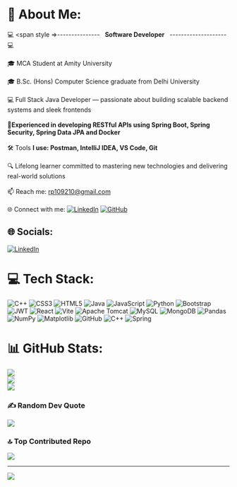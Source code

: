 # 💫 About Me:
💻 <span style =>--------------- &nbsp; **Software Developer** &nbsp;   -------------------- 💻 </span><br> <br>
🎓 MCA Student at Amity University <br><br>🎓 B.Sc. (Hons) Computer Science graduate from Delhi University<br><br>💻 Full Stack Java Developer — passionate about building scalable backend systems and sleek frontends<br><br>🚀**Experienced in developing RESTful APIs using Spring Boot, Spring Security, Spring Data JPA and Docker**<br><br>🛠️ Tools **I use: Postman, IntelliJ IDEA, VS Code, Git**<br><br>🔍 Lifelong learner committed to mastering new technologies and delivering real-world solutions<br><br>📫 Reach me: rp109210@gmail.com<br><br>🌐 Connect with me: [![LinkedIn](https://img.shields.io/badge/LinkedIn-blue?logo=linkedin&style=flat-square)](https://linkedin.com/in/ranjan-prasad-a24062230) [![GitHub](https://img.shields.io/badge/GitHub-black?logo=github&style=flat-square)](https://github.com/Ranjan-Prasad-rp)


## 🌐 Socials:
[![LinkedIn](https://img.shields.io/badge/LinkedIn-%230077B5.svg?logo=linkedin&logoColor=white)](https://linkedin.com/in/ranjan-prasad-a24062230) 

# 💻 Tech Stack:
![C++](https://img.shields.io/badge/c++-%2300599C.svg?style=for-the-badge&logo=c%2B%2B&logoColor=white) ![CSS3](https://img.shields.io/badge/css3-%231572B6.svg?style=for-the-badge&logo=css3&logoColor=white) ![HTML5](https://img.shields.io/badge/html5-%23E34F26.svg?style=for-the-badge&logo=html5&logoColor=white) ![Java](https://img.shields.io/badge/java-%23ED8B00.svg?style=for-the-badge&logo=openjdk&logoColor=white) ![JavaScript](https://img.shields.io/badge/javascript-%23323330.svg?style=for-the-badge&logo=javascript&logoColor=%23F7DF1E) ![Python](https://img.shields.io/badge/python-3670A0?style=for-the-badge&logo=python&logoColor=ffdd54) ![Bootstrap](https://img.shields.io/badge/bootstrap-%238511FA.svg?style=for-the-badge&logo=bootstrap&logoColor=white) ![JWT](https://img.shields.io/badge/JWT-black?style=for-the-badge&logo=JSON%20web%20tokens) ![React](https://img.shields.io/badge/react-%2320232a.svg?style=for-the-badge&logo=react&logoColor=%2361DAFB) ![Vite](https://img.shields.io/badge/vite-%23646CFF.svg?style=for-the-badge&logo=vite&logoColor=white) ![Apache Tomcat](https://img.shields.io/badge/apache%20tomcat-%23F8DC75.svg?style=for-the-badge&logo=apache-tomcat&logoColor=black) ![MySQL](https://img.shields.io/badge/mysql-4479A1.svg?style=for-the-badge&logo=mysql&logoColor=white) ![MongoDB](https://img.shields.io/badge/MongoDB-%234ea94b.svg?style=for-the-badge&logo=mongodb&logoColor=white) ![Pandas](https://img.shields.io/badge/pandas-%23150458.svg?style=for-the-badge&logo=pandas&logoColor=white) ![NumPy](https://img.shields.io/badge/numpy-%23013243.svg?style=for-the-badge&logo=numpy&logoColor=white) ![Matplotlib](https://img.shields.io/badge/Matplotlib-%23ffffff.svg?style=for-the-badge&logo=Matplotlib&logoColor=black) ![GitHub](https://img.shields.io/badge/github-%23121011.svg?style=for-the-badge&logo=github&logoColor=white) ![C++](https://img.shields.io/badge/c++-%2300599C.svg?style=for-the-badge&logo=c%2B%2B&logoColor=white) ![Spring](https://img.shields.io/badge/spring-%236DB33F.svg?style=for-the-badge&logo=spring&logoColor=white)
# 📊 GitHub Stats:
![](https://github-readme-stats.vercel.app/api?username=Ranjan-Prasad-rp&theme=chartreuse-dark&hide_border=true&include_all_commits=false&count_private=true)<br/>
![](https://nirzak-streak-stats.vercel.app/?user=Ranjan-Prasad-rp&theme=chartreuse-dark&hide_border=true)<br/>
![](https://github-readme-stats.vercel.app/api/top-langs/?username=Ranjan-Prasad-rp&theme=chartreuse-dark&hide_border=true&include_all_commits=false&count_private=true&layout=compact)

### ✍️ Random Dev Quote
![](https://quotes-github-readme.vercel.app/api?type=horizontal&theme=radical)

### 🔝 Top Contributed Repo
![](https://github-contributor-stats.vercel.app/api?username=Ranjan-Prasad-rp&limit=5&theme=dark&combine_all_yearly_contributions=true)

---
[![](https://visitcount.itsvg.in/api?id=Ranjan-Prasad-rp&icon=0&color=0)](https://visitcount.itsvg.in)

<!-- Proudly created with GPRM ( https://gprm.itsvg.in ) -->
